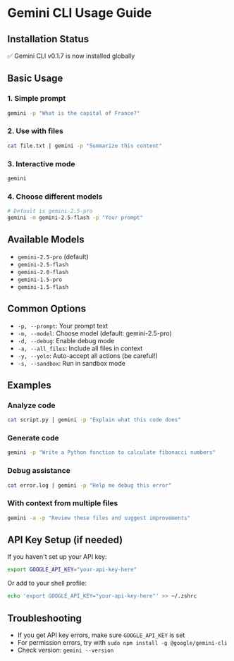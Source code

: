 # Gemini CLI Usage Guide

## Installation Status
✅ Gemini CLI v0.1.7 is now installed globally

## Basic Usage

### 1. Simple prompt
```bash
gemini -p "What is the capital of France?"
```

### 2. Use with files
```bash
cat file.txt | gemini -p "Summarize this content"
```

### 3. Interactive mode
```bash
gemini
```

### 4. Choose different models
```bash
# Default is gemini-2.5-pro
gemini -m gemini-2.5-flash -p "Your prompt"
```

## Available Models
- `gemini-2.5-pro` (default)
- `gemini-2.5-flash`
- `gemini-2.0-flash`
- `gemini-1.5-pro`
- `gemini-1.5-flash`

## Common Options
- `-p, --prompt`: Your prompt text
- `-m, --model`: Choose model (default: gemini-2.5-pro)
- `-d, --debug`: Enable debug mode
- `-a, --all_files`: Include all files in context
- `-y, --yolo`: Auto-accept all actions (be careful!)
- `-s, --sandbox`: Run in sandbox mode

## Examples

### Analyze code
```bash
cat script.py | gemini -p "Explain what this code does"
```

### Generate code
```bash
gemini -p "Write a Python function to calculate fibonacci numbers"
```

### Debug assistance
```bash
cat error.log | gemini -p "Help me debug this error"
```

### With context from multiple files
```bash
gemini -a -p "Review these files and suggest improvements"
```

## API Key Setup (if needed)
If you haven't set up your API key:
```bash
export GOOGLE_API_KEY="your-api-key-here"
```

Or add to your shell profile:
```bash
echo 'export GOOGLE_API_KEY="your-api-key-here"' >> ~/.zshrc
```

## Troubleshooting
- If you get API key errors, make sure `GOOGLE_API_KEY` is set
- For permission errors, try with `sudo npm install -g @google/gemini-cli`
- Check version: `gemini --version`